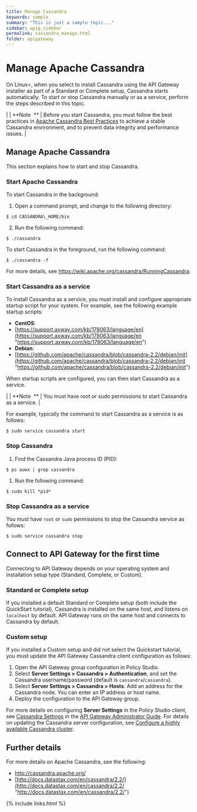 ```yaml
---
title: Manage Cassandra
keywords: sample
summary: "This is just a sample topic..."
sidebar: apig_sidebar
permalink: cassandra_manage.html
folder: apigateway
---
```


# <span id="top"></span>Manage Apache Cassandra

On Linux<, when
you select to install Cassandra using the
API Gateway installer
as part of a Standard or Complete setup, Cassandra starts automatically.
To start or stop Cassandra manually or as a service, perform the steps
described in this topic.


|  | <span>**Note  **</span> | Before you start Cassandra, you must follow the best practices in [Apache Cassandra Best Practices](cassandra_BestPractices.htm) to achieve a stable Cassandra environment, and to prevent data integrity and performance issues. |



## Manage Apache Cassandra

This section explains how to start and stop Cassandra.

### Start Apache Cassandra

To start Cassandra in the background:

1.  Open a command prompt, and change to the following directory:

`$ cd CASSANDRA\_HOME/bin`

2.  Run the following command:

`$ ./cassandra`

To start Cassandra in the foreground, run the following command:

`$ ./cassandra -f`

For more details, see
<https://wiki.apache.org/cassandra/RunningCassandra>.

### Start Cassandra as a service

To install Cassandra as a service, you must install and configure
appropriate startup script for your system. For example, see the
following example startup scripts:

  - **CentOS**:
  - [https://support.axway.com/kb/178063/language/en](https://support.axway.com/kb/178063/language/en "https://support.axway.com/kb/178063/language/en")
  - **Debian**:
  - [https://github.com/apache/cassandra/blob/cassandra-2.2/debian/init](https://github.com/apache/cassandra/blob/cassandra-2.2/debian/init "https://github.com/apache/cassandra/blob/cassandra-2.2/debian/init")

When startup scripts are configured, you can then start Cassandra as a
service.

|  | <span>**Note  **</span> | You must have root or sudo permissions to start Cassandra as a service. |

For example, typically the command to start Cassandra as a service is as follows:

`$ sudo service cassandra start`


### Stop Cassandra

1.  Find the Cassandra Java process ID (PID):

`$ ps auwx | grep cassandra`

1.  Run the following command:

`$ sudo kill *pid*`

### Stop Cassandra as a service

You must have `root` or `sudo` permissions to stop the Cassandra service
as follows:

`$ sudo service cassandra stop`

## Connect to API Gateway for the first time

Connecting to <span class="api_gateway_variablesgateway">API
Gateway</span> depends on your operating system and installation setup
type (Standard, Complete, or Custom).

### Standard or Complete setup

If you installed a default Standard or Complete setup (both include the
QuickStart tutorial), Cassandra is installed on the same host, and
listens on `localhost` by default.
<span class="api_gateway_variablesgateway">API Gateway</span> runs on
the same host and connects to Cassandra by default.

### Custom setup

If you installed a Custom setup and did not select the Quickstart
tutorial, you must update the
<span class="api_gateway_variablesgateway">API Gateway</span> Cassandra
client configuration as follows:

1.  Open the <span class="api_gateway_variablesgateway">API
    Gateway</span> group configuration in
    <span class="api_gateway_variablespolicy_studio">Policy
    Studio</span>.
2.  Select **Server Settings \> Cassandra \> Authentication**, and set
    the Cassandra username/password (default is
    `cassandra`/`cassandra`).
3.  Select **Server Settings \> Cassandra \> Hosts**. Add an address for
    the Cassandra node. You can enter an IP address or host name.
4.  Deploy the configuration to the
    <span class="api_gateway_variablesgateway">API Gateway</span> group.

For more details on configuring **Server Settings** in the
<span class="api_gateway_variablespolicy_studio">Policy Studio</span>
client, see [Cassandra
Settings](/csh?context=105&product=prod-api-gateway-77) in the
[<span class="api_gateway_variablesgateway">API Gateway</span>
Administrator
Guide](/bundle/APIGateway_77_AdministratorGuide_allOS_en_HTML5/). For
details on updating the Cassandra server configuration, see [Configure a
highly available Cassandra cluster](cassandra_config).

## Further details

For more details on Apache Cassandra, see the following:

  - <http://cassandra.apache.org/>
  - [http://docs.datastax.com/en/cassandra/2.2/](http://docs.datastax.com/en/cassandra/2.2/ "http://docs.datastax.com/en/cassandra/2.2/")

{% include links.html %}
